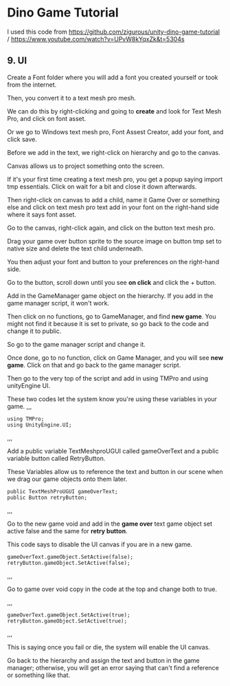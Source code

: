 # Dino Game Tutorial

I used this code from https://github.com/zigurous/unity-dino-game-tutorial /
https://www.youtube.com/watch?v=UPvW8kYqxZk&t=5304s

## 9. UI

Create a Font folder where you will add a font you created yourself or took from the internet. 

Then, you convert it to a text mesh pro mesh.

We can do this by right-clicking and going to **create** and look for Text Mesh Pro, and click on font asset.

Or we go to Windows text mesh pro, Font Assest Creator, add your font, and click save.

Before we add in the text, we right-click on hierarchy and go to the canvas.

Canvas allows us to project something onto the screen.

If it's your first time creating a text mesh pro, you get a popup saying import tmp essentials. Click on wait for a bit and close it down afterwards.

Then right-click on canvas to add a child, name it Game Over or something else and click on text mesh pro text add in your font on the right-hand side where it says font asset.

Go to the canvas, right-click again, and click on the button text mesh pro.

Drag your game over button sprite to the source image on button tmp set to native size and delete the text child underneath.

You then adjust your font and button to your preferences on the right-hand side.

Go to the button, scroll down until you see **on click** and click the + button.

Add in the GameManager game object on the hierarchy. If you add in the game manager script, it won't work. 

Then click on no functions, go to GameManager, and find **new game**. You might not find it because it is set to private, so go back to the code and change it to public.

So go to the game manager script and change it.

Once done, go to no function, click on Game Manager, and you will see **new game**. Click on that and go back to the game manager script.

Then go to the very top of the script and add in using TMPro and using unityEngine UI.

These two codes let the system know you're using these variables in your game.
,,,

    using TMPro;
    using UnityEngine.UI;

,,,

Add a public variable TextMeshproUGUI called gameOverText and a public variable button called RetryButton.

These Variables allow us to reference the text and button in our scene when we drag our game objects onto them later.

    public TextMeshProUGUI gameOverText;
    public Button retryButton;

,,,

Go to the new game void and add in the **game over** text game object set active false and the same for **retry button**.

This code says to disable the UI canvas if you are in a new game.

    gameOverText.gameObject.SetActive(false);
    retryButton.gameObject.SetActive(false);

,,,

Go to game over void copy in the code at the top and change both to true.

,,,

    gameOverText.gameObject.SetActive(true);
    retryButton.gameObject.SetActive(true);

,,,

This is saying once you fail or die, the system will enable the UI canvas.

Go back to the hierarchy and assign the text and button in the game manager; otherwise, you will get an error saying that can't find a reference or something like that.
